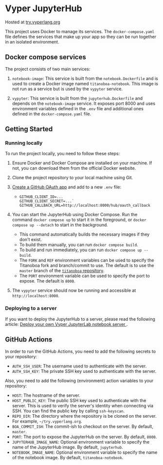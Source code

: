 # Vyper JupyterHub
Hosted at [try.vyperlang.org](https://try.vyperlang.org)

This project uses Docker to manage its services. The `docker-compose.yaml` file defines the services that make up your app so they can be run together in an isolated environment.

## Docker compose services

The project consists of two main services:

1. `notebook-image`: This service is built from the `notebook.Dockerfile` and is used to create a Docker image named `titanoboa-notebook`.
This image is not run as a service but is used by the `vypyter` service.

2. `vypyter`: This service is built from the `jupyterhub.Dockerfile` and depends on the `notebook-image` service.
It exposes port 8000 and uses environment variables defined in the `.env` file and additional ones defined in the `docker-compose.yaml` file.

## Getting Started

### Running locally
To run the project locally, you need to follow these steps:

1. Ensure Docker and Docker Compose are installed on your machine. If not, you can download them from the official Docker website.

2. Clone the project repository to your local machine using Git.

3. [Create a GitHub OAuth app](https://docs.github.com/en/apps/oauth-apps/building-oauth-apps/creating-an-oauth-app) and add to a new `.env` file:
   - ```
     GITHUB_CLIENT_ID=...
     GITHUB_CLIENT_SECRET=...`
     GITHUB_CALLBACK_URL=http://localhost:8000/hub/oauth_callback
     ```

4. You can start the JupyterHub using Docker Compose.
Run the command `docker compose up` to start it in the foreground, or `docker compose up --detach` to start in the background.

   - This command automatically builds the necessary images if they don't exist.
   - To build them manually, you can run `docker compose build`.
   - To build and run immediately, you can run `docker compose up --build`.
   - The `FORK` and `REF` environment variables can be used to specify the Titanoboa fork and branch/commit to use.
    The default is to use the `master` branch of the [`titanoboa` repository](https://github.com/vyperlang/titanoboa/tree/master).
   - The `PORT` environment variable can be used to specify the port to expose.
    The default is `8000`.

5. The `vypyter` service should now be running and accessible at `http://localhost:8000`.

### Deploying to a server

If you want to deploy the JupyterHub to a server, please read the following article:
[Deploy your own Vyper JupyterLab notebook server
](https://medium.com/@daniel.schiavini/deploy-your-own-vyper-jupyterlab-notebook-server-a3b00184be20).

## GitHub Actions
In order to run the GitHub Actions, you need to add the following secrets to your repository:
- `AUTH_SSH_USER`: The username used to authenticate with the server.
- `AUTH_SSH_KEY`: The private SSH key used to authenticate with the server.

Also, you need to add the following (environment) action variables to your repository:
- `HOST`: The hostname of the server.
- `HOST_PUBLIC_KEY`: The public SSH key used to authenticate with the server.
  This is used to verify the server's identity when connecting via SSH.
  You can find the public key by calling `ssh-keyscan`.
- `REPO_DIR`: The directory where the repository is be cloned on the server.
    For example, `~/try.vyperlang.org`.
- `BOA_COMMIT_ISH`: The commit-ish to checkout on the server.
    By default, `master`.
- `PORT`: The port to expose the JupyterHub on the server.
    By default, `8000`.
- `JUPYTERHUB_IMAGE_NAME`: Optional environment variable to specify the name of the JupyterHub image.
    By default, `jupyterhub`. 
- `NOTEBOOK_IMAGE_NAME`: Optional environment variable to specify the name of the notebook image.
    By default, `titanoboa-notebook`.
